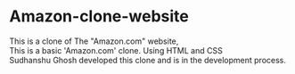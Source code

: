 # Amazon-clone-website
This is a clone of The "Amazon.com" website,
<br>
This is a basic 'Amazon.com' clone. Using HTML and CSS
<br>
Sudhanshu Ghosh developed this clone and is in the development process.
